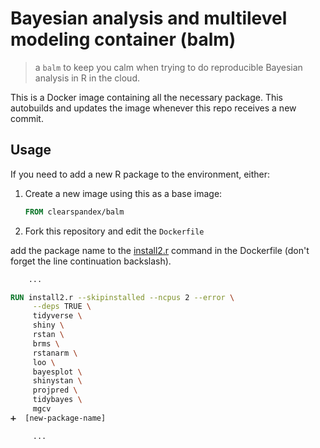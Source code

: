 # Bayesian analysis and multilevel modeling container (balm)

> a `balm` to keep you calm when trying to do reproducible Bayesian analysis in R in the cloud.

This is a Docker image containing all the necessary package. This autobuilds and updates the image whenever this repo receives a new commit.

## Usage

If you need to add a new R package to the environment, either:
1. Create a new image using this as a base image:
    ```dockerfile
    FROM clearspandex/balm
    ```  
2. Fork this repository and edit the `Dockerfile`

add the package name to the [install2.r](
https://github.com/hyphaebeast/tidy-r/blob/master/Dockerfile#L42) command in the Dockerfile (don't forget the line continuation backslash).


```dockerfile
    ...

RUN install2.r --skipinstalled --ncpus 2 --error \
     --deps TRUE \
     tidyverse \
     shiny \
     rstan \
     brms \
     rstanarm \
     loo \
     bayesplot \
     shinystan \
     projpred \
     tidybayes \
     mgcv
➕  [new-package-name]

     ...
```
